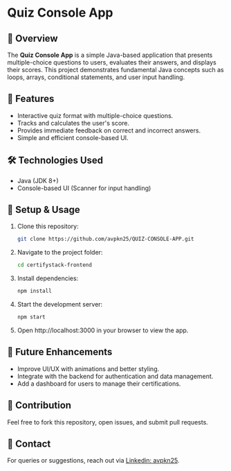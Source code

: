 # Quiz Console App

## 📌 Overview
The **Quiz Console App** is a simple Java-based application that presents multiple-choice questions to users, evaluates their answers, and displays their scores. This project demonstrates fundamental Java concepts such as loops, arrays, conditional statements, and user input handling.

## 🚀 Features
- Interactive quiz format with multiple-choice questions.
- Tracks and calculates the user's score.
- Provides immediate feedback on correct and incorrect answers.
- Simple and efficient console-based UI.

## 🛠 Technologies Used
- Java (JDK 8+)
- Console-based UI (Scanner for input handling)

## 🔧 Setup & Usage
1. Clone this repository:
   ```sh
   git clone https://github.com/avpkn25/QUIZ-CONSOLE-APP.git

2. Navigate to the project folder:

   ```sh
   cd certifystack-frontend

3. Install dependencies:

   ```sh
   npm install

4. Start the development server:

   ```sh
   npm start
   
5. Open http://localhost:3000 in your browser to view the app.

## 🎯 Future Enhancements

- Improve UI/UX with animations and better styling.
- Integrate with the backend for authentication and data management.
- Add a dashboard for users to manage their certifications.

## 🤝 Contribution
Feel free to fork this repository, open issues, and submit pull requests.

## 📩 Contact
For queries or suggestions, reach out via [Linkedin: avpkn25](https://www.linkedin.com/in/avpkn25).
